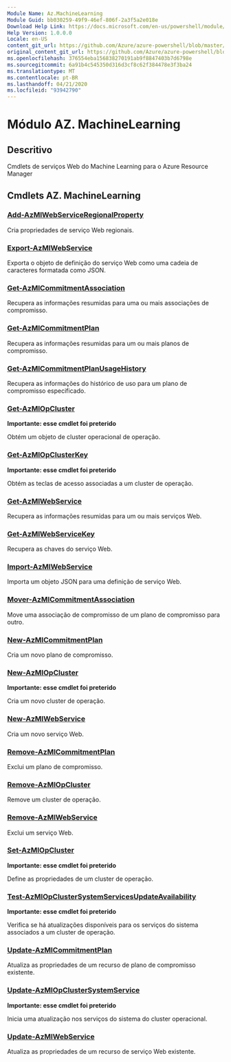 ```yaml
---
Module Name: Az.MachineLearning
Module Guid: bb030259-49f9-46ef-806f-2a3f5a2e018e
Download Help Link: https://docs.microsoft.com/en-us/powershell/module/az.machinelearning
Help Version: 1.0.0.0
Locale: en-US
content_git_url: https://github.com/Azure/azure-powershell/blob/master/src/MachineLearning/MachineLearning/help/Az.MachineLearning.md
original_content_git_url: https://github.com/Azure/azure-powershell/blob/master/src/MachineLearning/MachineLearning/help/Az.MachineLearning.md
ms.openlocfilehash: 376554eba156838270191ab9f8847403b7d6798e
ms.sourcegitcommit: 6a91b4c545350d316d3cf8c62f384478e3f3ba24
ms.translationtype: MT
ms.contentlocale: pt-BR
ms.lasthandoff: 04/21/2020
ms.locfileid: "93942790"
---
```

# Módulo AZ. MachineLearning
## Descritivo
Cmdlets de serviços Web do Machine Learning para o Azure Resource Manager

## Cmdlets AZ. MachineLearning
### [Add-AzMlWebServiceRegionalProperty](Add-AzMlWebServiceRegionalProperty.md)
Cria propriedades de serviço Web regionais.

### [Export-AzMlWebService](Export-AzMlWebService.md)
Exporta o objeto de definição do serviço Web como uma cadeia de caracteres formatada como JSON.

### [Get-AzMlCommitmentAssociation](Get-AzMlCommitmentAssociation.md)
Recupera as informações resumidas para uma ou mais associações de compromisso.

### [Get-AzMlCommitmentPlan](Get-AzMlCommitmentPlan.md)
Recupera as informações resumidas para um ou mais planos de compromisso.

### [Get-AzMlCommitmentPlanUsageHistory](Get-AzMlCommitmentPlanUsageHistory.md)
Recupera as informações do histórico de uso para um plano de compromisso especificado.

### [Get-AzMlOpCluster](Get-AzMlOpCluster.md)
**Importante: esse cmdlet foi preterido**

Obtém um objeto de cluster operacional de operação.

### [Get-AzMlOpClusterKey](Get-AzMlOpClusterKey.md)
**Importante: esse cmdlet foi preterido**

Obtém as teclas de acesso associadas a um cluster de operação.

### [Get-AzMlWebService](Get-AzMlWebService.md)
Recupera as informações resumidas para um ou mais serviços Web.

### [Get-AzMlWebServiceKey](Get-AzMlWebServiceKey.md)
Recupera as chaves do serviço Web.

### [Import-AzMlWebService](Import-AzMlWebService.md)
Importa um objeto JSON para uma definição de serviço Web.

### [Mover-AzMlCommitmentAssociation](Move-AzMlCommitmentAssociation.md)
Move uma associação de compromisso de um plano de compromisso para outro.

### [New-AzMlCommitmentPlan](New-AzMlCommitmentPlan.md)
Cria um novo plano de compromisso.

### [New-AzMlOpCluster](New-AzMlOpCluster.md)
**Importante: esse cmdlet foi preterido**

Cria um novo cluster de operação.

### [New-AzMlWebService](New-AzMlWebService.md)
Cria um novo serviço Web.

### [Remove-AzMlCommitmentPlan](Remove-AzMlCommitmentPlan.md)
Exclui um plano de compromisso.

### [Remove-AzMlOpCluster](Remove-AzMlOpCluster.md)
Remove um cluster de operação.

### [Remove-AzMlWebService](Remove-AzMlWebService.md)
Exclui um serviço Web.

### [Set-AzMlOpCluster](Set-AzMlOpCluster.md)
**Importante: esse cmdlet foi preterido**

Define as propriedades de um cluster de operação.

### [Test-AzMlOpClusterSystemServicesUpdateAvailability](Test-AzMlOpClusterSystemServicesUpdateAvailability.md)
**Importante: esse cmdlet foi preterido**

Verifica se há atualizações disponíveis para os serviços do sistema associados a um cluster de operação.

### [Update-AzMlCommitmentPlan](Update-AzMlCommitmentPlan.md)
Atualiza as propriedades de um recurso de plano de compromisso existente.

### [Update-AzMlOpClusterSystemService](Update-AzMlOpClusterSystemService.md)
**Importante: esse cmdlet foi preterido**

Inicia uma atualização nos serviços do sistema do cluster operacional.

### [Update-AzMlWebService](Update-AzMlWebService.md)
Atualiza as propriedades de um recurso de serviço Web existente.

